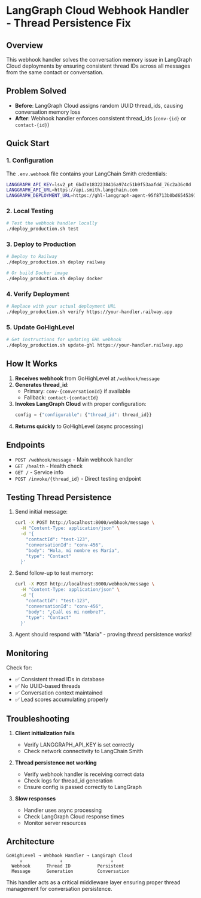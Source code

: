 # LangGraph Cloud Webhook Handler - Thread Persistence Fix

## Overview

This webhook handler solves the conversation memory issue in LangGraph Cloud deployments by ensuring consistent thread IDs across all messages from the same contact or conversation.

## Problem Solved

- **Before**: LangGraph Cloud assigns random UUID thread_ids, causing conversation memory loss
- **After**: Webhook handler enforces consistent thread_ids (`conv-{id}` or `contact-{id}`)

## Quick Start

### 1. Configuration

The `.env.webhook` file contains your LangChain Smith credentials:
```bash
LANGGRAPH_API_KEY=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
LANGGRAPH_API_URL=https://api.smith.langchain.com
LANGGRAPH_DEPLOYMENT_URL=https://ghl-langgraph-agent-95f8713b0bd6545391589bd2f0ca67eb.us.langgraph.app
```

### 2. Local Testing

```bash
# Test the webhook handler locally
./deploy_production.sh test
```

### 3. Deploy to Production

```bash
# Deploy to Railway
./deploy_production.sh deploy railway

# Or build Docker image
./deploy_production.sh deploy docker
```

### 4. Verify Deployment

```bash
# Replace with your actual deployment URL
./deploy_production.sh verify https://your-handler.railway.app
```

### 5. Update GoHighLevel

```bash
# Get instructions for updating GHL webhook
./deploy_production.sh update-ghl https://your-handler.railway.app
```

## How It Works

1. **Receives webhook** from GoHighLevel at `/webhook/message`
2. **Generates thread_id**:
   - Primary: `conv-{conversationId}` if available
   - Fallback: `contact-{contactId}`
3. **Invokes LangGraph Cloud** with proper configuration:
   ```python
   config = {"configurable": {"thread_id": thread_id}}
   ```
4. **Returns quickly** to GoHighLevel (async processing)

## Endpoints

- `POST /webhook/message` - Main webhook handler
- `GET /health` - Health check
- `GET /` - Service info
- `POST /invoke/{thread_id}` - Direct testing endpoint

## Testing Thread Persistence

1. Send initial message:
   ```bash
   curl -X POST http://localhost:8000/webhook/message \
     -H "Content-Type: application/json" \
     -d '{
       "contactId": "test-123",
       "conversationId": "conv-456",
       "body": "Hola, mi nombre es María",
       "type": "Contact"
     }'
   ```

2. Send follow-up to test memory:
   ```bash
   curl -X POST http://localhost:8000/webhook/message \
     -H "Content-Type: application/json" \
     -d '{
       "contactId": "test-123",
       "conversationId": "conv-456",
       "body": "¿Cuál es mi nombre?",
       "type": "Contact"
     }'
   ```

3. Agent should respond with "María" - proving thread persistence works!

## Monitoring

Check for:
- ✅ Consistent thread IDs in database
- ✅ No UUID-based threads
- ✅ Conversation context maintained
- ✅ Lead scores accumulating properly

## Troubleshooting

1. **Client initialization fails**
   - Verify LANGGRAPH_API_KEY is set correctly
   - Check network connectivity to LangChain Smith

2. **Thread persistence not working**
   - Verify webhook handler is receiving correct data
   - Check logs for thread_id generation
   - Ensure config is passed correctly to LangGraph

3. **Slow responses**
   - Handler uses async processing
   - Check LangGraph Cloud response times
   - Monitor server resources

## Architecture

```
GoHighLevel → Webhook Handler → LangGraph Cloud
     ↓              ↓                  ↓
  Webhook      Thread ID          Persistent
  Message      Generation         Conversation
```

This handler acts as a critical middleware layer ensuring proper thread management for conversation persistence.